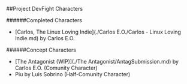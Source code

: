 ##Project DevFight Characters

######Completed Characters

* [Carlos, The Linux Loving Indie](./Carlos E.O./Carlos - Linux Loving Indie.md)   by  Carlos E.O.




######Concept Characters
* [The Antagonist (WIP)](./The Antagonist/AntagSubmission.md) by Carlos E.O. (Comunity Character)
* Piu by Luis Sobrino (Half-Comunity Character)
